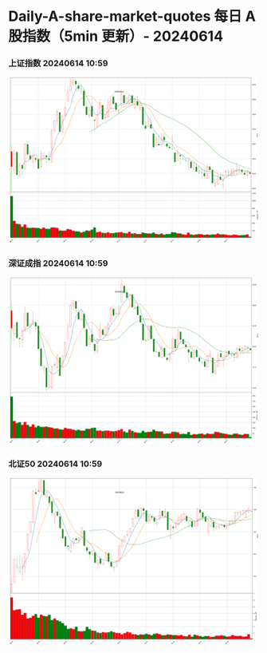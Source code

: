 
# Daily-A-share-market-quotes 每日 A 股指数（5min 更新）- 20240614

### 上证指数 20240614 10:59
![](./fig/2024/6/20240614-sh000001.png)

### 深证成指 20240614 10:59
![](./fig/2024/6/20240614-sz399001.png)

### 北证50 20240614 10:59
![](./fig/2024/6/20240614-bj899050.png)
